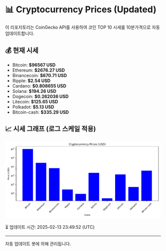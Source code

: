 
# 📊 Cryptocurrency Prices (Updated)

이 리포지토리는 CoinGecko API를 사용하여 코인 TOP 10 시세를 10분가격으로 자동 업데이트합니다.

## 💰 현재 시세
- Bitcoin: **$96567 USD**
- Ethereum: **$2676.27 USD**
- Binancecoin: **$670.71 USD**
- Ripple: **$2.54 USD**
- Cardano: **$0.808655 USD**
- Solana: **$194.26 USD**
- Dogecoin: **$0.262036 USD**
- Litecoin: **$125.65 USD**
- Polkadot: **$5.13 USD**
- Bitcoin-cash: **$335.29 USD**

## 📈 시세 그래프 (로그 스케일 적용)
![Crypto Prices](crypto_prices.png)

⏳ 업데이트 시간: 2025-02-13 23:49:52 (UTC)

---
자동 업데이트 봇에 의해 관리됩니다.
